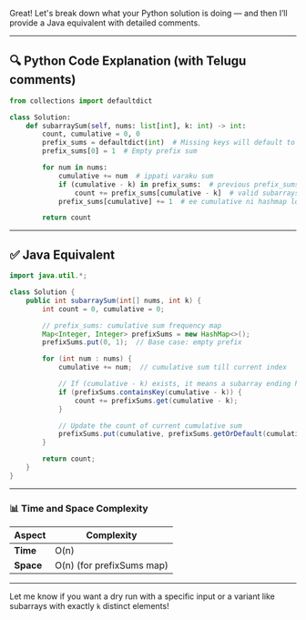 Great! Let's break down what your Python solution is doing — and then I’ll provide a Java equivalent with detailed comments.

---

## 🔍 **Python Code Explanation (with Telugu comments)**

```python
from collections import defaultdict

class Solution:
    def subarraySum(self, nums: list[int], k: int) -> int:
        count, cumulative = 0, 0
        prefix_sums = defaultdict(int)  # Missing keys will default to 0
        prefix_sums[0] = 1  # Empty prefix sum

        for num in nums:
            cumulative += num  # ippati varaku sum
            if (cumulative - k) in prefix_sums:  # previous prefix_sums lo k difference unda check cheyyadam
                count += prefix_sums[cumulative - k]  # valid subarrays ni count cheyyadam
            prefix_sums[cumulative] += 1  # ee cumulative ni hashmap lo store cheyyadam

        return count
```

---

## ✅ **Java Equivalent**

```java
import java.util.*;

class Solution {
    public int subarraySum(int[] nums, int k) {
        int count = 0, cumulative = 0;

        // prefix_sums: cumulative sum frequency map
        Map<Integer, Integer> prefixSums = new HashMap<>();
        prefixSums.put(0, 1);  // Base case: empty prefix

        for (int num : nums) {
            cumulative += num;  // cumulative sum till current index

            // If (cumulative - k) exists, it means a subarray ending here sums to k
            if (prefixSums.containsKey(cumulative - k)) {
                count += prefixSums.get(cumulative - k);
            }

            // Update the count of current cumulative sum
            prefixSums.put(cumulative, prefixSums.getOrDefault(cumulative, 0) + 1);
        }

        return count;
    }
}
```

---

### 📊 Time and Space Complexity

| Aspect    | Complexity                |
| --------- | ------------------------- |
| **Time**  | O(n)                      |
| **Space** | O(n) (for prefixSums map) |

---

Let me know if you want a dry run with a specific input or a variant like subarrays with exactly `k` distinct elements!
